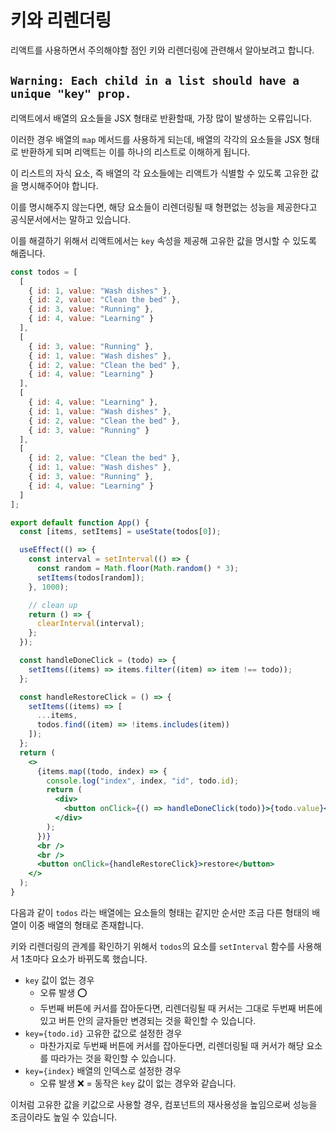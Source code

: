 # 키와 리렌더링

리액트를 사용하면서 주의해야할 점인 키와 리렌더링에 관련해서 알아보려고 합니다. 

## `Warning: Each child in a list should have a unique "key" prop.`

리액트에서 배열의 요소들을 JSX 형태로 반환할때, 가장 많이 발생하는 오류입니다.

이러한 경우 배열의 `map` 메서드를 사용하게 되는데, 배열의 각각의 요소들을 JSX 형태로 반환하게 되며 리액트는 이를 하나의 리스트로 이해하게 됩니다.

이 리스트의 자식 요소, 즉 배열의 각 요소들에는 리액트가 식별할 수 있도록 고유한 값을 명시해주어야 합니다.

이를 명시해주지 않는다면, 해당 요소들이 리렌더링될 때 형편없는 성능을 제공한다고 공식문서에서는 말하고 있습니다.

이를 해결하기 위해서 리액트에서는 `key` 속성을 제공해 고유한 값을 명시할 수 있도록 해줍니다.

```jsx
const todos = [
  [
    { id: 1, value: "Wash dishes" },
    { id: 2, value: "Clean the bed" },
    { id: 3, value: "Running" },
    { id: 4, value: "Learning" }
  ],
  [
    { id: 3, value: "Running" },
    { id: 1, value: "Wash dishes" },
    { id: 2, value: "Clean the bed" },
    { id: 4, value: "Learning" }
  ],
  [
    { id: 4, value: "Learning" },
    { id: 1, value: "Wash dishes" },
    { id: 2, value: "Clean the bed" },
    { id: 3, value: "Running" }
  ],
  [
    { id: 2, value: "Clean the bed" },
    { id: 1, value: "Wash dishes" },
    { id: 3, value: "Running" },
    { id: 4, value: "Learning" }
  ]
];

export default function App() {
  const [items, setItems] = useState(todos[0]);

  useEffect(() => {
    const interval = setInterval(() => {
      const random = Math.floor(Math.random() * 3);
      setItems(todos[random]);
    }, 1000);

    // clean up
    return () => {
      clearInterval(interval);
    };
  });

  const handleDoneClick = (todo) => {
    setItems((items) => items.filter((item) => item !== todo));
  };

  const handleRestoreClick = () => {
    setItems((items) => [
      ...items,
      todos.find((item) => !items.includes(item))
    ]);
  };
  return (
    <>
      {items.map((todo, index) => {
        console.log("index", index, "id", todo.id);
        return (
          <div>
            <button onClick={() => handleDoneClick(todo)}>{todo.value}</button>
          </div>
        );
      })}
      <br />
      <br />
      <button onClick={handleRestoreClick}>restore</button>
    </>
  );
}
```

다음과 같이 `todos` 라는 배열에는 요소들의 형태는 같지만 순서만 조금 다른 형태의 배열이 이중 배열의 형태로 존재합니다.

키와 리렌더링의 관계를 확인하기 위해서 `todos`의 요소를 `setInterval` 함수를 사용해서 1초마다 요소가 바뀌도록 했습니다.

- `key` 값이 없는 경우
  - 오류 발생 ⭕️
  - 두번째 버튼에 커서를 잡아둔다면, 리렌더링될 때 커서는 그대로 두번째 버튼에 있고 버튼 안의 글자들만 변경되는 것을 확인할 수 있습니다.
- `key={todo.id}` 고유한 값으로 설정한 경우
  - 마찬가지로 두번째 버튼에 커서를 잡아둔다면, 리렌더링될 때 커서가 해당 요소를 따라가는 것을 확인할 수 있습니다.
- `key={index}` 배열의 인덱스로 설정한 경우
  - 오류 발생 ❌
  = 동작은 `key` 값이 없는 경우와 같습니다.

이처럼 고유한 값을 키값으로 사용할 경우, 컴포넌트의 재사용성을 높임으로써 성능을 조금이라도 높일 수 있습니다.